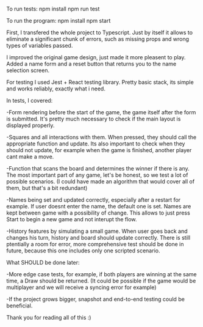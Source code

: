 To run tests:
npm install
npm run test

To run the program:
npm install
npm start

First, I transfered the whole project to Typescript. Just by itself it allows to eliminate a significant chunk of errors, such as missing props and wrong types of variables passed.

I improved the original game design, just made it more pleasent to play. Added a name form and a reset button that returns you to the name selection screen.

For testing I used Jest + React testing library. Pretty basic stack, its simple and works reliably, exactly what i need.

In tests, I covered:

-Form rendering before the start of the game, the game itself after the form is submitted. It's pretty much necessary to check if the main layout is displayed properly.

-Squares and all interactions with them. When pressed, they should call the appropriate function and update. Its also important to check when they should not update, for example when the game is finished, another player cant make a move.

-Function that scans the board and determines the winner if there is any. The most important part of any game, let's be honest, so we test a lot of possible scenarios. (I could have made an algorithm that would cover all of them, but that's a bit redundant)

-Names being set and updated correctly, especially after a restart for example. If user doesnt enter the name, the default one is set. Names are kept between game with a possibility of change. This allows to just press Start to begin a new game and not interupt the flow.

-History features by simulating a small game. When user goes back and changes his turn, history and board should update correctly. There is still ptentially a room for error, more comprehensive test should be done in future, because this one includes only one scripted scenario.

What SHOULD be done later:

-More edge case tests, for example, if both players are winning at the same time, a Draw should be returned. (It could be possible if the game would be multiplayer and we will receive a syncing error for example)

-If the project grows bigger, snapshot and end-to-end testing could be beneficial.

Thank you for reading all of this :)
